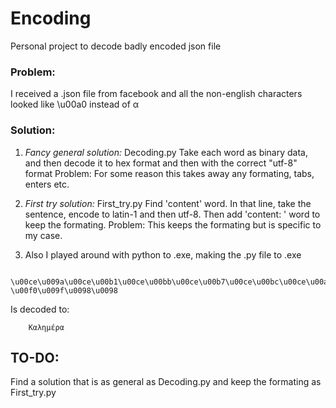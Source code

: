 # Encoding
Personal project to decode badly encoded json file

### Problem:
I received a .json file from facebook and all the non-english characters looked like \\u00a0 instead of α 

### Solution:
1. <i>Fancy general solution:</i> Decoding.py
  Take each word as binary data, and then decode it to hex format and then with the correct "utf-8" format
  Problem: For some reason this takes away any formating, tabs, enters etc.
  
2. <i>First try solution:</i> First_try.py
  Find 'content' word. In that line, take the sentence, encode to latin-1 and then utf-8.
  Then add 'content: ' word to keep the formating.
  Problem: This keeps the formating but is specific to my case.
  
3. Also I played around with python to .exe, making the .py file to .exe

```
	\u00ce\u009a\u00ce\u00b1\u00ce\u00bb\u00ce\u00b7\u00ce\u00bc\u00ce\u00ad\u00cf\u0081\u00ce\u00b1 \u00f0\u009f\u0098\u0098
```
	
Is decoded to:

```
	Καλημέρα
```
## TO-DO: 
  Find a solution that is as general as Decoding.py and keep the formating as First_try.py
